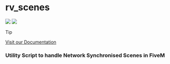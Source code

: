 # rv_scenes

![](https://img.shields.io/github/downloads/programmernb-ctrl/rv_scenes/total?logo=github)
![](https://img.shields.io/github/v/release/programmernb-ctrl/rv_scenes?logo=github)

> [!TIP]
> [Visit our Documentation](https://revolution-4.gitbook.io/revolution-or-docs/resources/rv_scenes)

### Utility Script to handle Network Synchronised Scenes in FiveM
